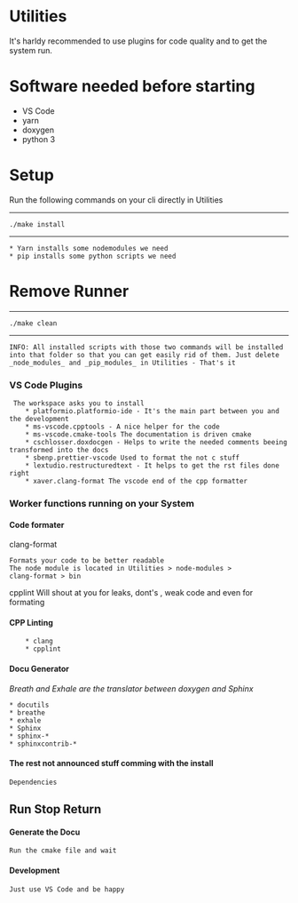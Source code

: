 # Utilities

It's harldy recommended to use plugins for code quality and to get the system run.

# Software needed before starting

- VS Code
- yarn
- doxygen
- python 3

# Setup

Run the following commands on your cli directly in Utilities

---

    ./make install

---

    * Yarn installs some nodemodules we need
    * pip installs some python scripts we need

# Remove Runner

---

    ./make clean

---

    INFO: All installed scripts with those two commands will be installed into that folder so that you can get easily rid of them. Just delete _node_modules_ and _pip_modules_ in Utilities - That's it

### VS Code Plugins

     The workspace asks you to install
        * platformio.platformio-ide - It's the main part between you and the development
        * ms-vscode.cpptools - A nice helper for the code
        * ms-vscode.cmake-tools The documentation is driven cmake
        * cschlosser.doxdocgen - Helps to write the needed comments beeing transformed into the docs
        * sbenp.prettier-vscode Used to format the not c stuff
        * lextudio.restructuredtext - It helps to get the rst files done right
        * xaver.clang-format The vscode end of the cpp formatter

### Worker functions running on your System

#### Code formater

clang-format

    Formats your code to be better readable
    The node module is located in Utilities > node-modules >
    clang-format > bin

cpplint
Will shout at you for leaks, dont's , weak code and even for formating

#### CPP Linting

        * clang
        * cpplint

#### Docu Generator

_Breath and Exhale are the translator between doxygen and Sphinx_

    * docutils
    * breathe
    * exhale
    * Sphinx
    * sphinx-*
    * sphinxcontrib-*

#### The rest not announced stuff comming with the install

    Dependencies

## Run Stop Return

#### Generate the Docu

    Run the cmake file and wait

#### Development

    Just use VS Code and be happy

